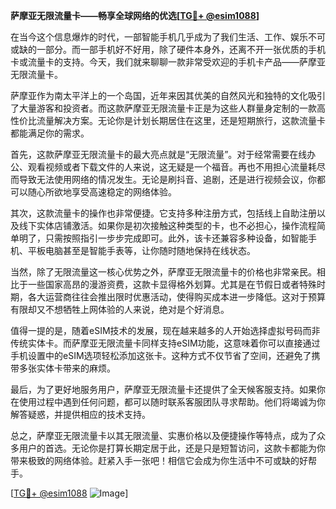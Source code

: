 **萨摩亚无限流量卡——畅享全球网络的优选[[TG💪+ @esim1088](https://t.me/s/esim1088)]**

在当今这个信息爆炸的时代，一部智能手机几乎成为了我们生活、工作、娱乐不可或缺的一部分。而一部手机好不好用，除了硬件本身外，还离不开一张优质的手机卡或流量卡的支持。今天，我们就来聊聊一款非常受欢迎的手机卡产品——萨摩亚无限流量卡。

萨摩亚作为南太平洋上的一个岛国，近年来因其优美的自然风光和独特的文化吸引了大量游客和投资者。而这款萨摩亚无限流量卡正是为这些人群量身定制的一款高性价比流量解决方案。无论你是计划长期居住在这里，还是短期旅行，这款流量卡都能满足你的需求。

首先，这款萨摩亚无限流量卡的最大亮点就是“无限流量”。对于经常需要在线办公、观看视频或者下载文件的人来说，这无疑是一个福音。再也不用担心流量耗尽而导致无法使用网络的情况发生。无论是刷抖音、追剧，还是进行视频会议，你都可以随心所欲地享受高速稳定的网络体验。

其次，这款流量卡的操作也非常便捷。它支持多种注册方式，包括线上自助注册以及线下实体店铺激活。如果你是初次接触这种类型的卡，也不必担心，操作流程简单明了，只需按照指引一步步完成即可。此外，该卡还兼容多种设备，如智能手机、平板电脑甚至是智能手表等，让你随时随地保持在线状态。

当然，除了无限流量这一核心优势之外，萨摩亚无限流量卡的价格也非常亲民。相比于一些国家高昂的漫游资费，这款卡显得格外划算。尤其是在节假日或者特殊时期，各大运营商往往会推出限时优惠活动，使得购买成本进一步降低。这对于预算有限却又不想牺牲上网体验的人来说，绝对是个好消息。

值得一提的是，随着eSIM技术的发展，现在越来越多的人开始选择虚拟号码而非传统实体卡。而萨摩亚无限流量卡同样支持eSIM功能，这意味着你可以直接通过手机设置中的eSIM选项轻松添加这张卡。这种方式不仅节省了空间，还避免了携带多张实体卡带来的麻烦。

最后，为了更好地服务用户，萨摩亚无限流量卡还提供了全天候客服支持。如果你在使用过程中遇到任何问题，都可以随时联系客服团队寻求帮助。他们将竭诚为你解答疑惑，并提供相应的技术支持。

总之，萨摩亚无限流量卡以其无限流量、实惠价格以及便捷操作等特点，成为了众多用户的首选。无论你是打算长期定居于此，还是只是短暂访问，这款卡都能为你带来极致的网络体验。赶紧入手一张吧！相信它会成为你生活中不可或缺的好帮手。

[[TG💪+ @esim1088](https://t.me/s/esim1088) ![Image](https://i.postimg.cc/4NQfJmqS/Snipaste-2025-05-13-00-14-12.png)]
